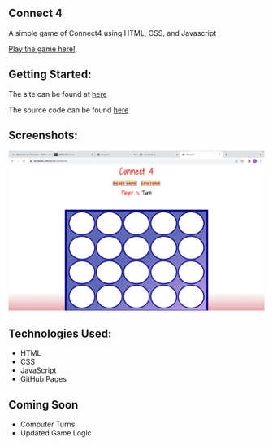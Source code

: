 ## Connect 4 <br>

A simple game of Connect4 using HTML, CSS, and Javascript <br>

<a href="https://achasek.github.io/Connect4/">Play the game here!</a>


## Getting Started:
The site can be found at <a href="hhttps://achasek.github.io/Connect4/">here</a>


The source code can be found <a href="https://github.com/achasek/Connect4">here</a>


## Screenshots:

<img src="./screenshot/ss1.png" width="900">

## Technologies Used:
- HTML
- CSS
- JavaScript
- GitHub Pages

## Coming Soon
- Computer Turns
- Updated Game Logic
